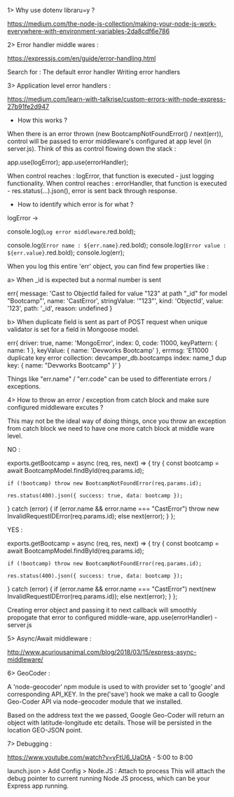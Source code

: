 1> Why use dotenv libraru=y ?

https://medium.com/the-node-js-collection/making-your-node-js-work-everywhere-with-environment-variables-2da8cdf6e786

2> Error handler middle wares :

https://expressjs.com/en/guide/error-handling.html

Search for :
The default error handler
Writing error handlers

3> Application level error handlers :

https://medium.com/learn-with-talkrise/custom-errors-with-node-express-27b91fe2d947

- How this works ?

When there is an error thrown (new BootcampNotFoundError() / next(err)), control will be passed to error middleware's configured at app level (in server.js). Think of this as control flowing down the stack :

app.use(logError);
app.use(errorHandler);

When control reaches : logError, that function is executed - just logging functionality.
When control reaches : errorHandler, that function is executed - res.status(...).json(), error is sent back through response.

- How to identify which error is for what ?

logError ->

console.log(`Log error middleware`.red.bold);

console.log(`Error name : ${err.name}`.red.bold);
console.log(`Error value : ${err.value}`.red.bold);
console.log(err);

When you log this entire 'err' object, you can find few properties like :

a> When \_id is expected but a normal number is sent

err{
message: 'Cast to ObjectId failed for value "123" at path "\_id" for model "Bootcamp"',
name: 'CastError',
stringValue: '"123"',
kind: 'ObjectId',
value: '123',
path: '\_id',
reason: undefined
}

b> When duplicate field is sent as part of POST request when unique validator is set for a field in Mongoose model.

err{
driver: true,
name: 'MongoError',
index: 0,
code: 11000,
keyPattern: { name: 1 },
keyValue: { name: 'Devworks Bootcamp' },
errmsg: 'E11000 duplicate key error collection: devcamper_db.bootcamps index: name_1 dup key: { name: "Devworks Bootcamp" }'
}

Things like "err.name" / "err.code" can be used to differentiate errors / exceptions.

4> How to throw an error / exception from catch block and make sure configured middleware excutes ?

This may not be the ideal way of doing things, once you throw an exception from catch block we need to have one more catch block at middle ware level.

NO :

exports.getBootcamp = async (req, res, next) => {
try {
const bootcamp = await BootcampModel.findById(req.params.id);

    if (!bootcamp) throw new BootcampNotFoundError(req.params.id);

    res.status(400).json({ success: true, data: bootcamp });

} catch (error) {
if (error.name && error.name === "CastError")
throw new InvalidRequestIDError(req.params.id);
else next(error);
}
};

YES :

exports.getBootcamp = async (req, res, next) => {
try {
const bootcamp = await BootcampModel.findById(req.params.id);

    if (!bootcamp) throw new BootcampNotFoundError(req.params.id);

    res.status(400).json({ success: true, data: bootcamp });

} catch (error) {
if (error.name && error.name === "CastError")
next(new InvalidRequestIDError(req.params.id));
else next(error);
}
};

Creating error object and passing it to next callback will smoothly propogate that error to configured middle-ware, app.use(errorHandler) - server.js

5> Async/Await middleware :

http://www.acuriousanimal.com/blog/2018/03/15/express-async-middleware/

6> GeoCoder :

A 'node-geocoder' npm module is used to with provider set to 'google' and corresponding API_KEY. In the pre('save') hook we make a call to Google Geo-Coder API via node-geocoder module that we installed.

Based on the address text the we passed, Google Geo-Coder will return an object with latitude-longitude etc details. Those will be persisted in the location GEO-JSON point.

7> Debugging :

https://www.youtube.com/watch?v=yFtU6_UaOtA - 5:00 to 8:00

launch.json > Add Config > Node.JS : Attach to process
This will attach the debug pointer to current running Node JS process, which can be your Express app running.
